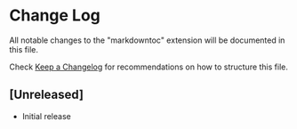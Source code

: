 # Change Log

All notable changes to the "markdowntoc" extension will be documented in this file.

Check [Keep a Changelog](http://keepachangelog.com/) for recommendations on how to structure this file.

## [Unreleased]

- Initial release